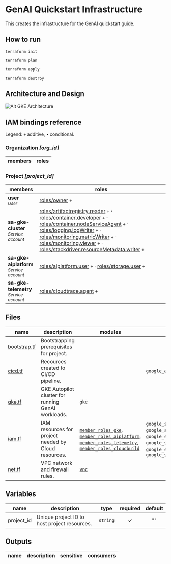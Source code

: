 # GenAI Quickstart Infrastructure

This creates the infrastructure for the GenAI quickstart guide.

## How to run

`terraform init`

`terraform plan`

`terraform apply`

`terraform destroy`

## Architecture and Design

![Alt GKE Architecture](../docs/img/genai-gke-arch.svg)

## IAM bindings reference

Legend: <code>+</code> additive, <code>•</code> conditional.

### Organization <i>[org_id]</i>

| members | roles |
|---|---|

### Project <i>[project_id]</i>

| members | roles |
|---|---|
|<b>user</b><br><small><i>User</i></small>|[roles/owner](https://cloud.google.com/iam/docs/understanding-roles#owner) <code>+</code> |
|<b>sa-gke-cluster</b><br><small><i>Service account</i></small>|[roles/artifactregistry.reader](https://cloud.google.com/iam/docs/understanding-roles#artifactregistry.reader) <code>+</code> · [roles/container.developer](https://cloud.google.com/iam/docs/understanding-roles#container.developer) <code>+</code> · [roles/container.nodeServiceAgent](https://cloud.google.com/iam/docs/understanding-roles#container.nodeServiceAgent) <code>+</code> · [roles/logging.logWriter](https://cloud.google.com/iam/docs/understanding-roles#logging.logWriter) <code>+</code> · [roles/monitoring.metricWriter](https://cloud.google.com/iam/docs/understanding-roles#monitoring.metricWriter) <code>+</code> · [roles/monitoring.viewer](https://cloud.google.com/iam/docs/understanding-roles#monitoring.viewer) <code>+</code> · [roles/stackdriver.resourceMetadata.writer](https://cloud.google.com/iam/docs/understanding-roles#stackdriver.resourceMetadata.writer) <code>+</code> |
|<b>sa-gke-aiplatform</b><br><small><i>Service account</i></small>|[roles/aiplatform.user](https://cloud.google.com/iam/docs/understanding-roles#aiplatform.user) <code>+</code> · [roles/storage.user](https://cloud.google.com/iam/docs/understanding-roles#storage.user) <code>+</code>|
|<b>sa-gke-telemetry</b><br><small><i>Service account</i></small>|[roles/cloudtrace.agent](https://cloud.google.com/iam/docs/understanding-roles#cloudtrace.agent) <code>+</code>|


## Files

| name | description | modules | resources |
|---|---|---|---|
| [bootstrap.tf](./bootstrap.tf) | Bootstrapping prerequisites for project. |  |  |
| [cicd.tf](./gke.tf) | Recources created to CI/CD pipeline. |  | `google_artifact_registry_repository` |
| [gke.tf](./gke.tf) | GKE Autopilot cluster for running GenAI workloads. | [`gke`](https://registry.terraform.io/modules/terraform-google-modules/kubernetes-engine/google/latest/submodules/beta-autopilot-public-cluster) |  |
| [iam.tf](./gke.tf) | IAM resources for project needed by Cloud resources. | [`member_roles_gke`, `member_roles_aiplatform`, `member_roles_telemetry`, `member_roles_cloudbuild`](https://registry.terraform.io/modules/terraform-google-modules/iam/google/latest/submodules/member_iam) | `google_service_account.sa_gke_cluster`, `google_service_account.sa_gke_aiplatform`, `google_service_account.sa_gke_telemetry` · `google_service_account_iam_binding.sa_gke_cluster_wi_binding`, `google_service_account_iam_binding.sa_gke_aiplatform_wi_binding`, `google_service_account_iam_binding.sa_gke_telemetry_wi_binding` |
| [net.tf](./net.tf) | VPC network and firewall rules. | [`vpc`](https://registry.terraform.io/modules/terraform-google-modules/network/google/latest) |  |


## Variables

| name | description | type | required | default |
|---|---|:---:|:---:|:---:|
| project_id | Unique project ID to host project resources. | `string` | ✓ | "" |

## Outputs

| name | description | sensitive | consumers |
|---|---|:---:|---|
